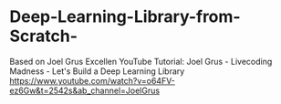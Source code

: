 # Deep-Learning-Library-from-Scratch-

Based on Joel Grus Excellen YouTube Tutorial:
Joel Grus - Livecoding Madness - Let's Build a Deep Learning Library
https://www.youtube.com/watch?v=o64FV-ez6Gw&t=2542s&ab_channel=JoelGrus
